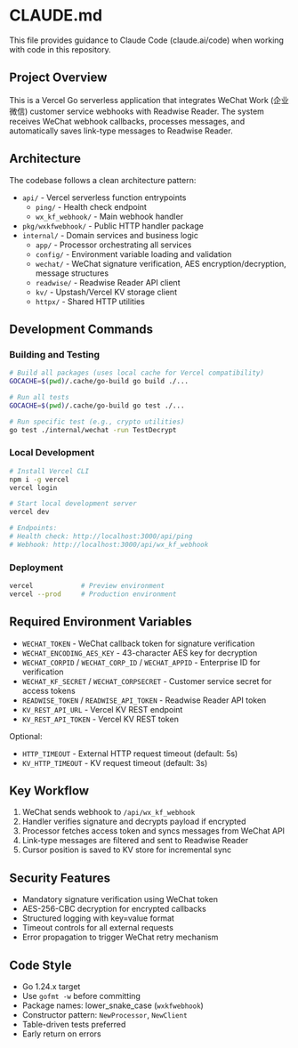 # CLAUDE.md

This file provides guidance to Claude Code (claude.ai/code) when working with code in this repository.

## Project Overview

This is a Vercel Go serverless application that integrates WeChat Work (企业微信) customer service webhooks with Readwise Reader. The system receives WeChat webhook callbacks, processes messages, and automatically saves link-type messages to Readwise Reader.

## Architecture

The codebase follows a clean architecture pattern:

- `api/` - Vercel serverless function entrypoints
  - `ping/` - Health check endpoint
  - `wx_kf_webhook/` - Main webhook handler
- `pkg/wxkfwebhook/` - Public HTTP handler package
- `internal/` - Domain services and business logic
  - `app/` - Processor orchestrating all services
  - `config/` - Environment variable loading and validation
  - `wechat/` - WeChat signature verification, AES encryption/decryption, message structures
  - `readwise/` - Readwise Reader API client
  - `kv/` - Upstash/Vercel KV storage client
  - `httpx/` - Shared HTTP utilities

## Development Commands

### Building and Testing
```bash
# Build all packages (uses local cache for Vercel compatibility)
GOCACHE=$(pwd)/.cache/go-build go build ./...

# Run all tests
GOCACHE=$(pwd)/.cache/go-build go test ./...

# Run specific test (e.g., crypto utilities)
go test ./internal/wechat -run TestDecrypt
```

### Local Development
```bash
# Install Vercel CLI
npm i -g vercel
vercel login

# Start local development server
vercel dev

# Endpoints:
# Health check: http://localhost:3000/api/ping  
# Webhook: http://localhost:3000/api/wx_kf_webhook
```

### Deployment
```bash
vercel            # Preview environment
vercel --prod     # Production environment
```

## Required Environment Variables

- `WECHAT_TOKEN` - WeChat callback token for signature verification
- `WECHAT_ENCODING_AES_KEY` - 43-character AES key for decryption
- `WECHAT_CORPID` / `WECHAT_CORP_ID` / `WECHAT_APPID` - Enterprise ID for verification
- `WECHAT_KF_SECRET` / `WECHAT_CORPSECRET` - Customer service secret for access tokens
- `READWISE_TOKEN` / `READWISE_API_TOKEN` - Readwise Reader API token
- `KV_REST_API_URL` - Vercel KV REST endpoint
- `KV_REST_API_TOKEN` - Vercel KV REST token

Optional:
- `HTTP_TIMEOUT` - External HTTP request timeout (default: 5s)
- `KV_HTTP_TIMEOUT` - KV request timeout (default: 3s)

## Key Workflow

1. WeChat sends webhook to `/api/wx_kf_webhook`
2. Handler verifies signature and decrypts payload if encrypted
3. Processor fetches access token and syncs messages from WeChat API
4. Link-type messages are filtered and sent to Readwise Reader
5. Cursor position is saved to KV store for incremental sync

## Security Features

- Mandatory signature verification using WeChat token
- AES-256-CBC decryption for encrypted callbacks
- Structured logging with key=value format
- Timeout controls for all external requests
- Error propagation to trigger WeChat retry mechanism

## Code Style

- Go 1.24.x target
- Use `gofmt -w` before committing
- Package names: lower_snake_case (`wxkfwebhook`)
- Constructor pattern: `NewProcessor`, `NewClient`
- Table-driven tests preferred
- Early return on errors
